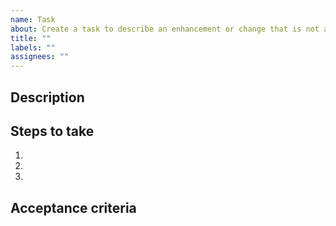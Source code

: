 ```yaml
---
name: Task
about: Create a task to describe an enhancement or change that is not a bug.
title: ""
labels: ""
assignees: ""
---
```


## Description

<!-- Describe the task that needs to be done. Be specific, keep the scope small for it to be manageable -->

## Steps to take

1.
2.
3.

## Acceptance criteria

<!-- Describe when this task is considered done -->
